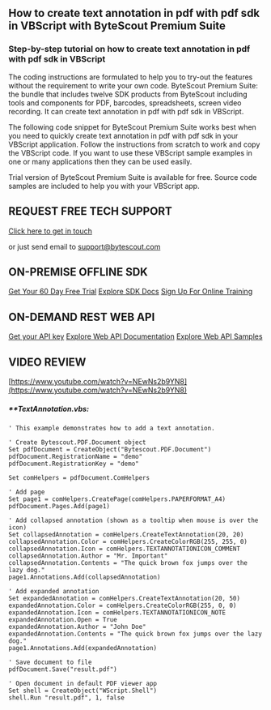 ## How to create text annotation in pdf with pdf sdk in VBScript with ByteScout Premium Suite

### Step-by-step tutorial on how to create text annotation in pdf with pdf sdk in VBScript

The coding instructions are formulated to help you to try-out the features without the requirement to write your own code. ByteScout Premium Suite: the bundle that includes twelve SDK products from ByteScout including tools and components for PDF, barcodes, spreadsheets, screen video recording. It can create text annotation in pdf with pdf sdk in VBScript.

The following code snippet for ByteScout Premium Suite works best when you need to quickly create text annotation in pdf with pdf sdk in your VBScript application. Follow the instructions from scratch to work and copy the VBScript code. If you want to use these VBScript sample examples in one or many applications then they can be used easily.

Trial version of ByteScout Premium Suite is available for free. Source code samples are included to help you with your VBScript app.

## REQUEST FREE TECH SUPPORT

[Click here to get in touch](https://bytescout.zendesk.com/hc/en-us/requests/new?subject=ByteScout%20Premium%20Suite%20Question)

or just send email to [support@bytescout.com](mailto:support@bytescout.com?subject=ByteScout%20Premium%20Suite%20Question) 

## ON-PREMISE OFFLINE SDK 

[Get Your 60 Day Free Trial](https://bytescout.com/download/web-installer?utm_source=github-readme)
[Explore SDK Docs](https://bytescout.com/documentation/index.html?utm_source=github-readme)
[Sign Up For Online Training](https://academy.bytescout.com/)


## ON-DEMAND REST WEB API

[Get your API key](https://pdf.co/documentation/api?utm_source=github-readme)
[Explore Web API Documentation](https://pdf.co/documentation/api?utm_source=github-readme)
[Explore Web API Samples](https://github.com/bytescout/ByteScout-SDK-SourceCode/tree/master/PDF.co%20Web%20API)

## VIDEO REVIEW

[https://www.youtube.com/watch?v=NEwNs2b9YN8](https://www.youtube.com/watch?v=NEwNs2b9YN8)




<!-- code block begin -->

##### ****TextAnnotation.vbs:**
    
```
' This example demonstrates how to add a text annotation.

' Create Bytescout.PDF.Document object
Set pdfDocument = CreateObject("Bytescout.PDF.Document")
pdfDocument.RegistrationName = "demo"
pdfDocument.RegistrationKey = "demo"

Set comHelpers = pdfDocument.ComHelpers

' Add page
Set page1 = comHelpers.CreatePage(comHelpers.PAPERFORMAT_A4)
pdfDocument.Pages.Add(page1)

' Add collapsed annotation (shown as a tooltip when mouse is over the icon)
Set collapsedAnnotation = comHelpers.CreateTextAnnotation(20, 20)
collapsedAnnotation.Color = comHelpers.CreateColorRGB(255, 255, 0)
collapsedAnnotation.Icon = comHelpers.TEXTANNOTATIONICON_COMMENT
collapsedAnnotation.Author = "Mr. Important"
collapsedAnnotation.Contents = "The quick brown fox jumps over the lazy dog."
page1.Annotations.Add(collapsedAnnotation)

' Add expanded annotation
Set expandedAnnotation = comHelpers.CreateTextAnnotation(20, 50)
expandedAnnotation.Color = comHelpers.CreateColorRGB(255, 0, 0)
expandedAnnotation.Icon = comHelpers.TEXTANNOTATIONICON_NOTE
expandedAnnotation.Open = True
expandedAnnotation.Author = "John Doe"
expandedAnnotation.Contents = "The quick brown fox jumps over the lazy dog."
page1.Annotations.Add(expandedAnnotation)

' Save document to file
pdfDocument.Save("result.pdf")

' Open document in default PDF viewer app
Set shell = CreateObject("WScript.Shell")
shell.Run "result.pdf", 1, false

```

<!-- code block end -->